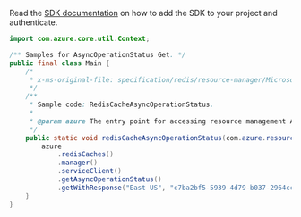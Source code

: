Read the [SDK documentation](https://github.com/Azure/azure-sdk-for-java/blob/azure-resourcemanager_2.14.0/sdk/resourcemanager/azure-resourcemanager/README.md) on how to add the SDK to your project and authenticate.

```java
import com.azure.core.util.Context;

/** Samples for AsyncOperationStatus Get. */
public final class Main {
    /*
     * x-ms-original-file: specification/redis/resource-manager/Microsoft.Cache/stable/2021-06-01/examples/RedisCacheAsyncOperationStatus.json
     */
    /**
     * Sample code: RedisCacheAsyncOperationStatus.
     *
     * @param azure The entry point for accessing resource management APIs in Azure.
     */
    public static void redisCacheAsyncOperationStatus(com.azure.resourcemanager.AzureResourceManager azure) {
        azure
            .redisCaches()
            .manager()
            .serviceClient()
            .getAsyncOperationStatus()
            .getWithResponse("East US", "c7ba2bf5-5939-4d79-b037-2964ccf097da", Context.NONE);
    }
}
```
